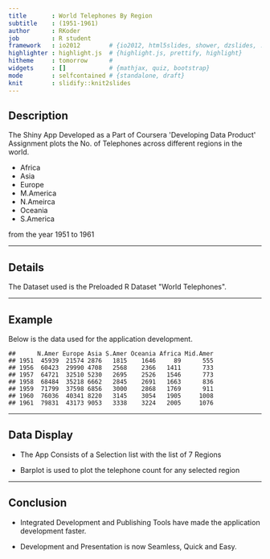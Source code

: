 ```yaml
---
title       : World Telephones By Region
subtitle    : (1951-1961)
author      : RKoder
job         : R student
framework   : io2012        # {io2012, html5slides, shower, dzslides, ...}
highlighter : highlight.js  # {highlight.js, prettify, highlight}
hitheme     : tomorrow      #
widgets     : []            # {mathjax, quiz, bootstrap}
mode        : selfcontained # {standalone, draft}
knit        : slidify::knit2slides
---
```


## Description

The Shiny App Developed as a Part of Coursera 'Developing Data Product' Assignment plots the No. of Telephones across different regions in the world.

- Africa
- Asia
- Europe
- M.America
- N.Ameirca
- Oceania
- S.America

from the year 1951 to 1961

---
## Details

The Dataset used is the Preloaded R Dataset "World Telephones".

---
## Example

Below is the data used for the application development.


```
##      N.Amer Europe Asia S.Amer Oceania Africa Mid.Amer
## 1951  45939  21574 2876   1815    1646     89      555
## 1956  60423  29990 4708   2568    2366   1411      733
## 1957  64721  32510 5230   2695    2526   1546      773
## 1958  68484  35218 6662   2845    2691   1663      836
## 1959  71799  37598 6856   3000    2868   1769      911
## 1960  76036  40341 8220   3145    3054   1905     1008
## 1961  79831  43173 9053   3338    3224   2005     1076
```

---
## Data Display 

- The App Consists of a Selection list with the list of 7 Regions

- Barplot is used to plot the telephone count for any selected region

---
## Conclusion

- Integrated Development and Publishing Tools have made the application development faster.

- Development and Presentation is now Seamless, Quick and Easy.


